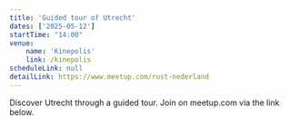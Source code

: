 ```yaml
---
title: 'Guided tour of Utrecht'
dates: ['2025-05-12']
startTime: "14:00"
venue: 
    name: 'Kinepolis'
    link: /kinepolis
scheduleLink: null
detailLink: https://www.meetup.com/rust-nederland
---
```


Discover Utrecht through a guided tour. Join on meetup.com via the link below.
